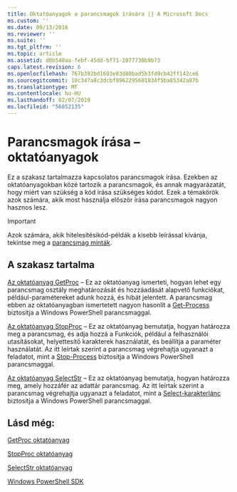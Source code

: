 ```yaml
---
title: Oktatóanyagok a parancsmagok írására |} A Microsoft Docs
ms.custom: ''
ms.date: 09/13/2016
ms.reviewer: ''
ms.suite: ''
ms.tgt_pltfrm: ''
ms.topic: article
ms.assetid: d0b548aa-febf-45dd-bf71-2077730b9b73
caps.latest.revision: 6
ms.openlocfilehash: 767b392bd1603e83d80bad5b3fd9cb42ff142ce6
ms.sourcegitcommit: 10c347a8c3dcbf8962295601834f5ba85342a87b
ms.translationtype: MT
ms.contentlocale: hu-HU
ms.lasthandoff: 02/07/2019
ms.locfileid: "56852135"
---
```

# <a name="tutorials-for-writing-cmdlets"></a>Parancsmagok írása – oktatóanyagok

Ez a szakasz tartalmazza kapcsolatos parancsmagok írása. Ezekben az oktatóanyagokban közé tartozik a parancsmagok, és annak magyarázatát, hogy miért van szükség a kód írása szükséges kódot. Ezek a témakörök azok számára, akik most használja először írása parancsmagok nagyon hasznos lesz.

> [!IMPORTANT]
> Azok számára, akik hitelesítésikód-példák a kisebb leírással kívánja, tekintse meg a [parancsmag minták](./cmdlet-samples.md).

## <a name="in-this-section"></a>A szakasz tartalma

[Az oktatóanyag GetProc](./getproc-tutorial.md) – Ez az oktatóanyag ismerteti, hogyan lehet egy parancsmag osztály meghatározását és hozzáadását alapvető funkciókat, például-paramétereket adunk hozzá, és hibát jelentett. A parancsmag ebben az oktatóanyagban ismertetett nagyon hasonlít a [Get-Process](/powershell/module/Microsoft.PowerShell.Management/Get-Process) biztosítja a Windows PowerShell parancsmaggal.

[Az oktatóanyag StopProc](./stopproc-tutorial.md) – Ez az oktatóanyag bemutatja, hogyan határozza meg a parancsmag, és adja hozzá a Funkciók, például a felhasználói utasításokat, helyettesítő karakterek használatát, és beállítja a paraméter használatát. Az itt leírtak szerint a parancsmag végrehajtja ugyanazt a feladatot, mint a [Stop-Process](/powershell/module/Microsoft.PowerShell.Management/Stop-Process) biztosítja a Windows PowerShell parancsmaggal.

[Az oktatóanyag SelectStr](./selectstr-tutorial.md) – Ez az oktatóanyag bemutatja, hogyan határozza meg, amely hozzáfér az adattár parancsmag. Az itt leírtak szerint a parancsmag végrehajtja ugyanazt a feladatot, mint a [Select-karakterlánc](/powershell/module/microsoft.powershell.utility/select-string) biztosítja a Windows PowerShell parancsmaggal.

## <a name="see-also"></a>Lásd még:

[GetProc oktatóanyag](./getproc-tutorial.md)

[StopProc oktatóanyag](./stopproc-tutorial.md)

[SelectStr oktatóanyag](./selectstr-tutorial.md)

[Windows PowerShell SDK](../windows-powershell-reference.md)
